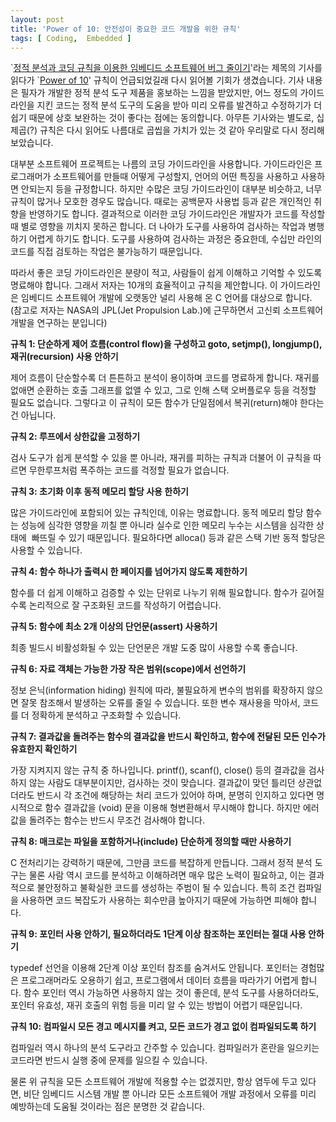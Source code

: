 ```yaml
---
layout: post
title: 'Power of 10: 안전성이 중요한 코드 개발을 위한 규칙'
tags: [ Coding,  Embedded ]
---
```


\`[정적 분석과 코딩 규칙을 이용한 임베디드 소프트웨어 버그 줄이기](http://www.embedded.com/design/222301487)'라는 제목의 기사를 읽다가 \`[Power of 10](http://spinroot.com/gerard/pdf/Power_of_Ten.pdf)' 규칙이 언급되었길래 다시 읽어볼 기회가 생겼습니다. 기사 내용은 필자가 개발한 정적 분석 도구 제품을 홍보하는 느낌을 받았지만, 어느 정도의 가이드라인을 지킨 코드는 정적 분석 도구의 도움을 받아 미리 오류를 발견하고 수정하기가 더 쉽기 때문에 상호 보완하는 것이 좋다는 점에는 동의합니다. 아무튼 기사와는 별도로, 십제곱(?) 규칙은 다시 읽어도 나름대로 곱씹을 가치가 있는 것 같아 우리말로 다시 정리해 보았습니다.

대부분 소프트웨어 프로젝트는 나름의 코딩 가이드라인을 사용합니다. 가이드라인은 프로그래머가 소프트웨어를 만들때 어떻게 구성할지, 언어의 어떤 특징을 사용하고 사용하면 안되는지 등을 규정합니다. 하지만 수많은 코딩 가이드라인이 대부분 비슷하고, 너무 규칙이 많거나 모호한 경우도 많습니다. 때로는 공백문자 사용법 등과 같은 개인적인 취향을 반영하기도 합니다. 결과적으로 이러한 코딩 가이드라인은 개발자가 코드를 작성할때 별로 영향을 끼치지 못하곤 합니다. 더 나아가 도구를 사용하여 검사하는 작업과 병행하기 어렵게 하기도 합니다. 도구를 사용하여 검사하는 과정은 중요한데, 수십만 라인의 코드를 직접 검토하는 작업은 불가능하기 때문입니다.

따라서 좋은 코딩 가이드라인은 분량이 적고, 사람들이 쉽게 이해하고 기억할 수 있도록 명료해야 합니다. 그래서 저자는 10개의 효율적이고 규칙을 제안합니다. 이 가이드라인은 임베디드 소프트웨어 개발에 오랫동안 널리 사용해 온 C 언어를 대상으로 합니다. (참고로 저자는 NASA의 JPL(Jet Propulsion Lab.)에 근무하면서 고신뢰 소프트웨어 개발을 연구하는 분입니다)

**규칙 1: 단순하게 제어 흐름(control flow)을 구성하고 goto, setjmp(), longjump(), 재귀(recursion) 사용 안하기**

제어 흐름이 단순할수록 더 튼튼하고 분석이 용이하며 코드를 명료하게 합니다. 재귀를 없애면 순환하는 호출 그래프를 없앨 수 있고, 그로 인해 스택 오버플로우 등을 걱정할 필요도 없습니다. 그렇다고 이 규칙이 모든 함수가 단일점에서 복귀(return)해야 한다는 건 아닙니다.

**규칙 2: 루프에서 상한값을 고정하기**

검사 도구가 쉽게 분석할 수 있을 뿐 아니라, 재귀를 피하는 규칙과 더불어 이 규칙을 따르면 무한루프처럼 폭주하는 코드를 걱정할 필요가 없습니다.

**규칙 3: 초기화 이후 동적 메모리 할당 사용 한하기**

많은 가이드라인에 포함되어 있는 규칙인데, 이유는 명료합니다. 동적 메모리 할당 함수는 성능에 심각한 영향을 끼칠 뿐 아니라 실수로 인한 메모리 누수는 시스템을 심각한 상태에  빠뜨릴 수 있기 때문입니다. 필요하다면 alloca() 등과 같은 스택 기반 동적 할당은 사용할 수 있습니다.

**규칙 4: 함수 하나가 출력시 한 페이지를 넘어가지 않도록 제한하기**

함수를 더 쉽게 이해하고 검증할 수 있는 단위로 나누기 위해 필요합니다. 함수가 길어질수록 논리적으로 잘 구조화된 코드를 작성하기 어렵습니다.

**규칙 5: 함수에 최소 2개 이상의 단언문(assert) 사용하기**

최종 빌드시 비활성화될 수 있는 단언문은 개발 도중 많이 사용할 수록 좋습니다.

**규칙 6: 자료 객체는 가능한 가장 작은 범위(scope)에서 선언하기**

정보 은닉(information hiding) 원칙에 따라, 불필요하게 변수의 범위를 확장하지 않으면 잘못 참조해서 발생하는 오류를 줄일 수 있습니다. 또한 변수 재사용을 막아서, 코드를 더 정확하게 분석하고 구조화할 수 있습니다.

**규칙 7: 결과값을 돌려주는 함수의 결과값을 반드시 확인하고, 함수에 전달된 모든 인수가 유효한지 확인하기**

가장 지켜지지 않는 규칙 중 하나입니다. printf(), scanf(), close() 등의 결과값을 검사하지 않는 사람도 대부분이지만, 검사하는 것이 맞습니다. 결과값이 맞던 틀리던 상관없더라도 반드시 각 조건에 해당하는 처리 코드가 있어야 하며, 분명히 인지하고 있다면 명시적으로 함수 결과값을 (void) 문을 이용해 형변환해서 무시해야 합니다. 하지만 에러값을 돌려주는 함수는 반드시 무조건 검사해야 합니다.

**규칙 8: 매크로는 파일을 포함하거나(include) 단순하게 정의할 때만 사용하기**

C 전처리기는 강력하기 때문에, 그만큼 코드를 복잡하게 만듭니다. 그래서 정적 분석 도구는 물론 사람 역시 코드를 분석하고 이해하려면 매우 많은 노력이 필요하고, 이는 결과적으로 불안정하고 불확실한 코드를 생성하는 주범이 될 수 있습니다. 특히 조건 컴파일을 사용하면 코드 복잡도가 사용하는 회수만큼 높아지기 때문에 가능하면 피해야 합니다.

**규칙 9: 포인터 사용 안하기, 필요하더라도 1단계 이상 참조하는 포인터는 절대 사용 안하기**

typedef 선언을 이용해 2단계 이상 포인터 참조를 숨겨서도 안됩니다. 포인터는 경험많은 프로그래머라도 오용하기 쉽고, 프로그램에서 데이터 흐름을 따라가기 어렵게 합니다. 함수 포인터 역시 가능하면 사용하지 않는 것이 좋은데, 분석 도구를 사용하더라도, 포인터 유효성, 재귀 호출의 위험 등을 미리 알 수 있는 방법이 어렵기 때문입니다.

**규칙 10: 컴파일시 모든 경고 메시지를 켜고, 모든 코드가 경고 없이 컴파일되도록 하기**

컴파일러 역시 하나의 분석 도구라고 간주할 수 있습니다. 컴파일러가 혼란을 일으키는 코드라면 반드시 실행 중에 문제를 일으킬 수 있습니다.

물론 위 규칙을 모든 소프트웨어 개발에 적용할 수는 없겠지만, 항상 염두에 두고 있다면, 비단 임베디드 시스템 개발 뿐 아니라 모든 소프트웨어 개발 과정에서 오류를 미리 예방하는데 도움될 것이라는 점은 분명한 것 같습니다.
